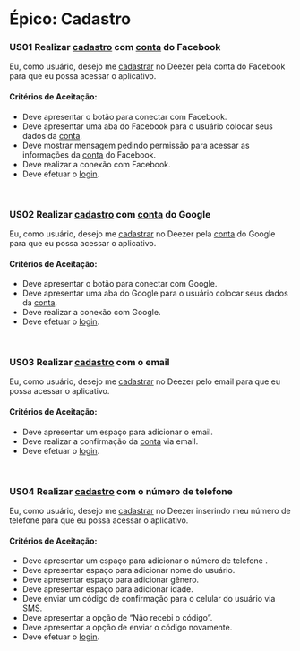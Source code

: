 # Épico: Cadastro
<div class="line"></div>

### US01 Realizar [cadastro](/modelagem/lexico#cadastrar) com [conta](/modelagem/lexico#conta) do Facebook

Eu,  como usuário, desejo me [cadastrar](/modelagem/lexico#cadastrar) no Deezer pela conta do Facebook para que eu possa acessar o aplicativo.

#### Critérios de Aceitação:
- Deve apresentar o botão para conectar com Facebook.
- Deve apresentar uma aba do Facebook para o usuário colocar seus dados da [conta](/modelagem/lexico#conta).
- Deve mostrar mensagem pedindo permissão para acessar as informações da [conta](/modelagem/lexico#conta) do Facebook.
- Deve realizar a conexão com Facebook.
- Deve efetuar o [login](/modelagem/lexico#login).


<br>

### US02 Realizar [cadastro](/modelagem/lexico#cadastrar) com [conta](/modelagem/lexico#conta) do Google

Eu,  como usuário, desejo me [cadastrar](/modelagem/lexico#cadastrar) no Deezer pela [conta](/modelagem/lexico#conta) do Google para que eu possa acessar o aplicativo.

#### Critérios de Aceitação:
- Deve apresentar o botão para conectar com Google.
- Deve apresentar uma aba do Google para o usuário colocar seus dados da [conta](/modelagem/lexico#conta).
- Deve realizar a conexão com Google.
- Deve efetuar o [login](/modelagem/lexico#login).


<br>

### US03 Realizar [cadastro](/modelagem/lexico#cadastrar) com o email

Eu,  como usuário, desejo me [cadastrar](/modelagem/lexico#cadastrar) no Deezer pelo email para que eu possa acessar o aplicativo.

#### Critérios de Aceitação:
- Deve apresentar um espaço para adicionar o email.
- Deve realizar a confirmação da [conta](/modelagem/lexico#conta) via email.
- Deve efetuar o [login](/modelagem/lexico#login).

<br>

### US04 Realizar [cadastro](/modelagem/lexico#cadastrar) com o número de telefone

Eu,  como usuário, desejo me [cadastrar](/modelagem/lexico#cadastrar) no Deezer inserindo meu número de telefone para que eu possa acessar o aplicativo.

#### Critérios de Aceitação:
- Deve apresentar um espaço para adicionar o número de telefone .
- Deve apresentar espaço para adicionar nome do usuário.
- Deve apresentar espaço para adicionar gênero.
- Deve apresentar espaço para adicionar idade.
- Deve enviar um código de confirmação para o celular do usuário via SMS.
- Deve apresentar a opção de “Não recebi o código”.
- Deve apresentar a opção de enviar o código novamente.
- Deve efetuar o [login](/modelagem/lexico#login).
